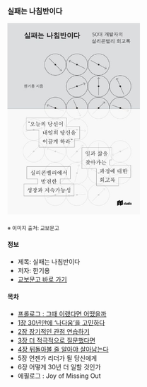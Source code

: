 ### 실패는 나침반이다

<img src="thumbnail.jpg" width="300">

<sub>※ 이미지 출처: 교보문고</sub>

#### 정보
- 제목: 실패는 나침반이다
- 저자: 한기용
- [교보문고 바로 가기](https://product.kyobobook.co.kr/detail/S000212569197)


#### 목차
- [프롤로그 : 그때 이랬다면 어땠을까](prologue/README.md)
- [1장 30년만에 ‘나다움’을 고민하다](chapter01/README.md)
- [2장 장기적인 관점 연습하기](chapter02/README.md)
- [3장 더 적극적으로 질문했다면](chapter03/README.md)
- [4장 뒤돌아볼 줄 알아야 살아남는다](chapter04/README.md)
- 5장 언젠가 리더가 될 당신에게
- 6장 어떻게 30년 더 일할 것인가
- 에필로그 : Joy of Missing Out
